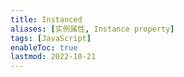 ```yaml
---
title: Instanced
aliases: [实例属性, Instance property]
tags: [JavaScript]
enableToc: true
lastmod: 2022-10-21
---
```

